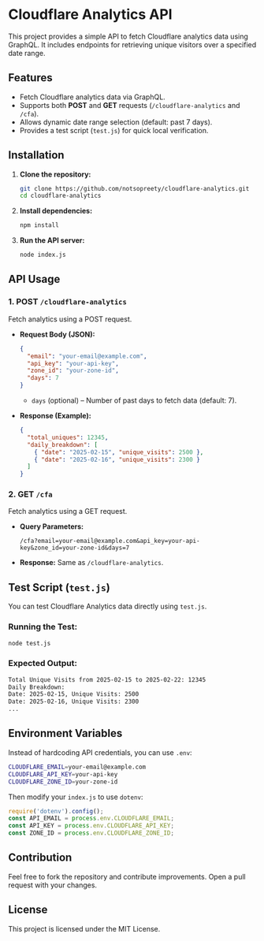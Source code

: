 # Cloudflare Analytics API

This project provides a simple API to fetch Cloudflare analytics data using GraphQL. It includes endpoints for retrieving unique visitors over a specified date range.

## Features

- Fetch Cloudflare analytics data via GraphQL.
- Supports both **POST** and **GET** requests (`/cloudflare-analytics` and `/cfa`).
- Allows dynamic date range selection (default: past 7 days).
- Provides a test script (`test.js`) for quick local verification.

## Installation

1. **Clone the repository:**
   ```sh
   git clone https://github.com/notsopreety/cloudflare-analytics.git
   cd cloudflare-analytics
   ```

2. **Install dependencies:**
   ```sh
   npm install
   ```

3. **Run the API server:**
   ```sh
   node index.js
   ```

## API Usage

### 1. **POST `/cloudflare-analytics`**
   Fetch analytics using a POST request.

   - **Request Body (JSON):**
     ```json
     {
       "email": "your-email@example.com",
       "api_key": "your-api-key",
       "zone_id": "your-zone-id",
       "days": 7
     }
     ```
     - `days` (optional) – Number of past days to fetch data (default: 7).

   - **Response (Example):**
     ```json
     {
       "total_uniques": 12345,
       "daily_breakdown": [
         { "date": "2025-02-15", "unique_visits": 2500 },
         { "date": "2025-02-16", "unique_visits": 2300 }
       ]
     }
     ```

### 2. **GET `/cfa`**
   Fetch analytics using a GET request.

   - **Query Parameters:**
     ```
     /cfa?email=your-email@example.com&api_key=your-api-key&zone_id=your-zone-id&days=7
     ```

   - **Response:**
     Same as `/cloudflare-analytics`.

## Test Script (`test.js`)

You can test Cloudflare Analytics data directly using `test.js`.

### Running the Test:
```sh
node test.js
```

### Expected Output:
```sh
Total Unique Visits from 2025-02-15 to 2025-02-22: 12345
Daily Breakdown:
Date: 2025-02-15, Unique Visits: 2500
Date: 2025-02-16, Unique Visits: 2300
...
```

## Environment Variables

Instead of hardcoding API credentials, you can use `.env`:

```sh
CLOUDFLARE_EMAIL=your-email@example.com
CLOUDFLARE_API_KEY=your-api-key
CLOUDFLARE_ZONE_ID=your-zone-id
```

Then modify your `index.js` to use `dotenv`:

```js
require('dotenv').config();
const API_EMAIL = process.env.CLOUDFLARE_EMAIL;
const API_KEY = process.env.CLOUDFLARE_API_KEY;
const ZONE_ID = process.env.CLOUDFLARE_ZONE_ID;
```

## Contribution

Feel free to fork the repository and contribute improvements. Open a pull request with your changes.

## License

This project is licensed under the MIT License.